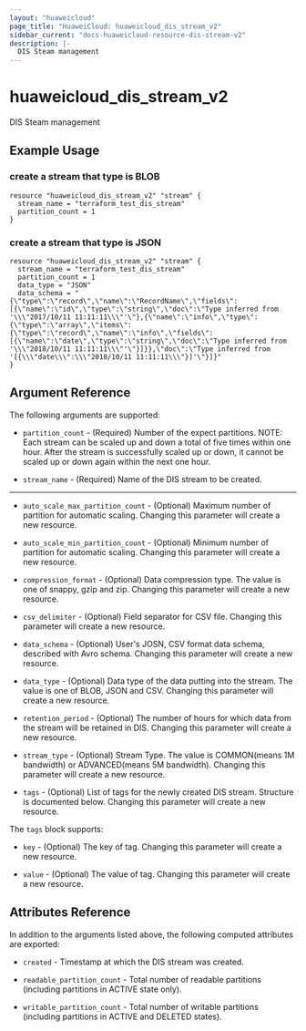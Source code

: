 ```yaml
---
layout: "huaweicloud"
page_title: "HuaweiCloud: huaweicloud_dis_stream_v2"
sidebar_current: "docs-huaweicloud-resource-dis-stream-v2"
description: |-
  DIS Steam management
---
```


# huaweicloud\_dis\_stream\_v2

DIS Steam management

## Example Usage

### create a stream that type is BLOB

```hcl
resource "huaweicloud_dis_stream_v2" "stream" {
  stream_name = "terraform_test_dis_stream"
  partition_count = 1
}
```

### create a stream that type is JSON

```hcl
resource "huaweicloud_dis_stream_v2" "stream" {
  stream_name = "terraform_test_dis_stream"
  partition_count = 1
  data_type = "JSON"
  data_schema = "{\"type\":\"record\",\"name\":\"RecordName\",\"fields\":[{\"name\":\"id\",\"type\":\"string\",\"doc\":\"Type inferred from '\\\"2017/10/11 11:11:11\\\"'\"},{\"name\":\"info\",\"type\":{\"type\":\"array\",\"items\":{\"type\":\"record\",\"name\":\"info\",\"fields\":[{\"name\":\"date\",\"type\":\"string\",\"doc\":\"Type inferred from '\\\"2018/10/11 11:11:11\\\"'\"}]}},\"doc\":\"Type inferred from '[{\\\"date\\\":\\\"2018/10/11 11:11:11\\\"}]'\"}]}"
}
```

## Argument Reference

The following arguments are supported:

* `partition_count` -
  (Required)
  Number of the expect partitions. NOTE: Each stream can be scaled up
  and down a total of five times within one hour. After the stream is
  successfully scaled up or down, it cannot be scaled up or down again
  within the next one hour.

* `stream_name` -
  (Required)
  Name of the DIS stream to be created.

- - -

* `auto_scale_max_partition_count` -
  (Optional)
  Maximum number of partition for automatic scaling.  Changing this parameter will create a new resource.

* `auto_scale_min_partition_count` -
  (Optional)
  Minimum number of partition for automatic scaling.  Changing this parameter will create a new resource.

* `compression_format` -
  (Optional)
  Data compression type. The value is one of snappy, gzip and zip.  Changing this parameter will create a new resource.

* `csv_delimiter` -
  (Optional)
  Field separator for CSV file.  Changing this parameter will create a new resource.

* `data_schema` -
  (Optional)
  User's JOSN, CSV format data schema, described with Avro schema.  Changing this parameter will create a new resource.

* `data_type` -
  (Optional)
  Data type of the data putting into the stream. The value is one of
  BLOB, JSON and CSV.  Changing this parameter will create a new resource.

* `retention_period` -
  (Optional)
  The number of hours for which data from the stream will be retained
  in DIS.  Changing this parameter will create a new resource.

* `stream_type` -
  (Optional)
  Stream Type. The value is COMMON(means 1M bandwidth) or
  ADVANCED(means 5M bandwidth).  Changing this parameter will create a new resource.

* `tags` -
  (Optional)
  List of tags for the newly created DIS stream. Structure is documented below. Changing this parameter will create a new resource.

The `tags` block supports:

* `key` -
  (Optional)
  The key of tag.  Changing this parameter will create a new resource.

* `value` -
  (Optional)
  The value of tag.  Changing this parameter will create a new resource.

## Attributes Reference

In addition to the arguments listed above, the following computed attributes are exported:

* `created` -
  Timestamp at which the DIS stream was created.

* `readable_partition_count` -
  Total number of readable partitions (including partitions in ACTIVE
  state only).

* `writable_partition_count` -
  Total number of writable partitions (including partitions in ACTIVE
  and DELETED states).
